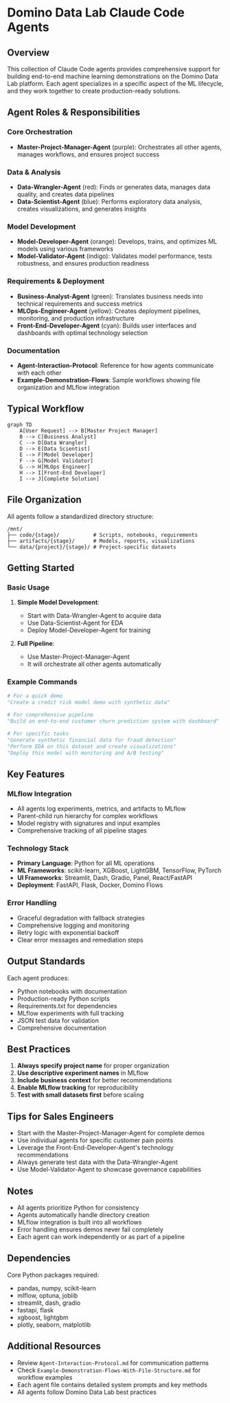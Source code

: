 # Domino Data Lab Claude Code Agents

## Overview

This collection of Claude Code agents provides comprehensive support for building end-to-end machine learning demonstrations on the Domino Data Lab platform. Each agent specializes in a specific aspect of the ML lifecycle, and they work together to create production-ready solutions.

## Agent Roles & Responsibilities

### Core Orchestration
- **Master-Project-Manager-Agent** (purple): Orchestrates all other agents, manages workflows, and ensures project success

### Data & Analysis
- **Data-Wrangler-Agent** (red): Finds or generates data, manages data quality, and creates data pipelines
- **Data-Scientist-Agent** (blue): Performs exploratory data analysis, creates visualizations, and generates insights

### Model Development
- **Model-Developer-Agent** (orange): Develops, trains, and optimizes ML models using various frameworks
- **Model-Validator-Agent** (indigo): Validates model performance, tests robustness, and ensures production readiness

### Requirements & Deployment
- **Business-Analyst-Agent** (green): Translates business needs into technical requirements and success metrics
- **MLOps-Engineer-Agent** (yellow): Creates deployment pipelines, monitoring, and production infrastructure
- **Front-End-Developer-Agent** (cyan): Builds user interfaces and dashboards with optimal technology selection

### Documentation
- **Agent-Interaction-Protocol**: Reference for how agents communicate with each other
- **Example-Demonstration-Flows**: Sample workflows showing file organization and MLflow integration

## Typical Workflow

```mermaid
graph TD
    A[User Request] --> B[Master Project Manager]
    B --> C[Business Analyst]
    C --> D[Data Wrangler]
    D --> E[Data Scientist]
    E --> F[Model Developer]
    F --> G[Model Validator]
    G --> H[MLOps Engineer]
    H --> I[Front-End Developer]
    I --> J[Complete Solution]
```

## File Organization

All agents follow a standardized directory structure:

```
/mnt/
├── code/{stage}/           # Scripts, notebooks, requirements
├── artifacts/{stage}/      # Models, reports, visualizations
└── data/{project}/{stage}/ # Project-specific datasets
```

## Getting Started

### Basic Usage

1. **Simple Model Development**:
   - Start with Data-Wrangler-Agent to acquire data
   - Use Data-Scientist-Agent for EDA
   - Deploy Model-Developer-Agent for training

2. **Full Pipeline**:
   - Use Master-Project-Manager-Agent
   - It will orchestrate all other agents automatically

### Example Commands

```python
# For a quick demo
"Create a credit risk model demo with synthetic data"

# For comprehensive pipeline
"Build an end-to-end customer churn prediction system with dashboard"

# For specific tasks
"Generate synthetic financial data for fraud detection"
"Perform EDA on this dataset and create visualizations"
"Deploy this model with monitoring and A/B testing"
```

## Key Features

### MLflow Integration
- All agents log experiments, metrics, and artifacts to MLflow
- Parent-child run hierarchy for complex workflows
- Model registry with signatures and input examples
- Comprehensive tracking of all pipeline stages

### Technology Stack
- **Primary Language**: Python for all ML operations
- **ML Frameworks**: scikit-learn, XGBoost, LightGBM, TensorFlow, PyTorch
- **UI Frameworks**: Streamlit, Dash, Gradio, Panel, React/FastAPI
- **Deployment**: FastAPI, Flask, Docker, Domino Flows

### Error Handling
- Graceful degradation with fallback strategies
- Comprehensive logging and monitoring
- Retry logic with exponential backoff
- Clear error messages and remediation steps

## Output Standards

Each agent produces:
- Python notebooks with documentation
- Production-ready Python scripts
- Requirements.txt for dependencies
- MLflow experiments with full tracking
- JSON test data for validation
- Comprehensive documentation

## Best Practices

1. **Always specify project name** for proper organization
2. **Use descriptive experiment names** in MLflow
3. **Include business context** for better recommendations
4. **Enable MLflow tracking** for reproducibility
5. **Test with small datasets first** before scaling

## Tips for Sales Engineers

- Start with the Master-Project-Manager-Agent for complete demos
- Use individual agents for specific customer pain points
- Leverage the Front-End-Developer-Agent's technology recommendations
- Always generate test data with the Data-Wrangler-Agent
- Use Model-Validator-Agent to showcase governance capabilities

## Notes

- All agents prioritize Python for consistency
- Agents automatically handle directory creation
- MLflow integration is built into all workflows
- Error handling ensures demos never fail completely
- Each agent can work independently or as part of a pipeline

## Dependencies

Core Python packages required:
- pandas, numpy, scikit-learn
- mlflow, optuna, joblib
- streamlit, dash, gradio
- fastapi, flask
- xgboost, lightgbm
- plotly, seaborn, matplotlib

## Additional Resources

- Review `Agent-Interaction-Protocol.md` for communication patterns
- Check `Example-Demonstration-Flows-With-File-Structure.md` for workflow examples
- Each agent file contains detailed system prompts and key methods
- All agents follow Domino Data Lab best practices